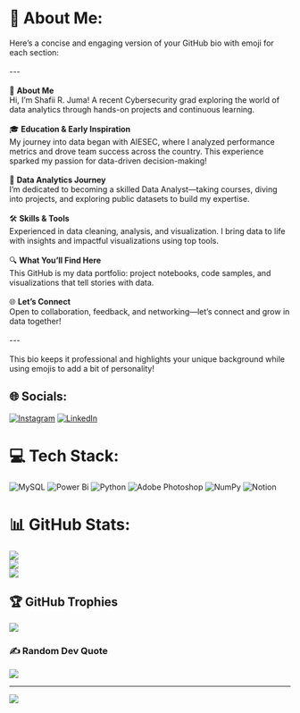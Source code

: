 # 💫 About Me:
Here’s a concise and engaging version of your GitHub bio with emoji for each section:<br><br>---<br><br>👋 **About Me**  <br>Hi, I’m Shafii R. Juma! A recent Cybersecurity grad exploring the world of data analytics through hands-on projects and continuous learning.  <br><br>🎓 **Education & Early Inspiration**  <br>My journey into data began with AIESEC, where I analyzed performance metrics and drove team success across the country. This experience sparked my passion for data-driven decision-making!<br><br>💼 **Data Analytics Journey**  <br>I’m dedicated to becoming a skilled Data Analyst—taking courses, diving into projects, and exploring public datasets to build my expertise.<br><br>🛠️ **Skills & Tools**  <br>Experienced in data cleaning, analysis, and visualization. I bring data to life with insights and impactful visualizations using top tools.<br><br>🔍 **What You’ll Find Here**  <br>This GitHub is my data portfolio: project notebooks, code samples, and visualizations that tell stories with data.<br><br>🌐 **Let’s Connect**  <br>Open to collaboration, feedback, and networking—let’s connect and grow in data together! <br><br>---<br><br>This bio keeps it professional and highlights your unique background while using emojis to add a bit of personality!


## 🌐 Socials:
[![Instagram](https://img.shields.io/badge/Instagram-%23E4405F.svg?logo=Instagram&logoColor=white)](https://instagram.com/shafii_iam) [![LinkedIn](https://img.shields.io/badge/LinkedIn-%230077B5.svg?logo=linkedin&logoColor=white)](https://www.linkedin.com/in/shafii-r-juma-458a09118/) 

# 💻 Tech Stack:
![MySQL](https://img.shields.io/badge/mysql-4479A1.svg?style=for-the-badge&logo=mysql&logoColor=white) ![Power Bi](https://img.shields.io/badge/power_bi-F2C811?style=for-the-badge&logo=powerbi&logoColor=black) ![Python](https://img.shields.io/badge/python-3670A0?style=for-the-badge&logo=python&logoColor=ffdd54) ![Adobe Photoshop](https://img.shields.io/badge/adobe%20photoshop-%2331A8FF.svg?style=for-the-badge&logo=adobe%20photoshop&logoColor=white) ![NumPy](https://img.shields.io/badge/numpy-%23013243.svg?style=for-the-badge&logo=numpy&logoColor=white) ![Notion](https://img.shields.io/badge/Notion-%23000000.svg?style=for-the-badge&logo=notion&logoColor=white)
# 📊 GitHub Stats:
![](https://github-readme-stats.vercel.app/api?username=ShafiiRJuma&theme=dark&hide_border=false&include_all_commits=false&count_private=false)<br/>
![](https://github-readme-streak-stats.herokuapp.com/?user=ShafiiRJuma&theme=dark&hide_border=false)<br/>
![](https://github-readme-stats.vercel.app/api/top-langs/?username=ShafiiRJuma&theme=dark&hide_border=false&include_all_commits=false&count_private=false&layout=compact)

## 🏆 GitHub Trophies
![](https://github-profile-trophy.vercel.app/?username=ShafiiRJuma&theme=radical&no-frame=false&no-bg=true&margin-w=4)

### ✍️ Random Dev Quote
![](https://quotes-github-readme.vercel.app/api?type=horizontal&theme=radical)

---
[![](https://visitcount.itsvg.in/api?id=ShafiiRJuma&icon=0&color=0)](https://visitcount.itsvg.in)

<!-- Proudly created with GPRM ( https://gprm.itsvg.in ) -->
